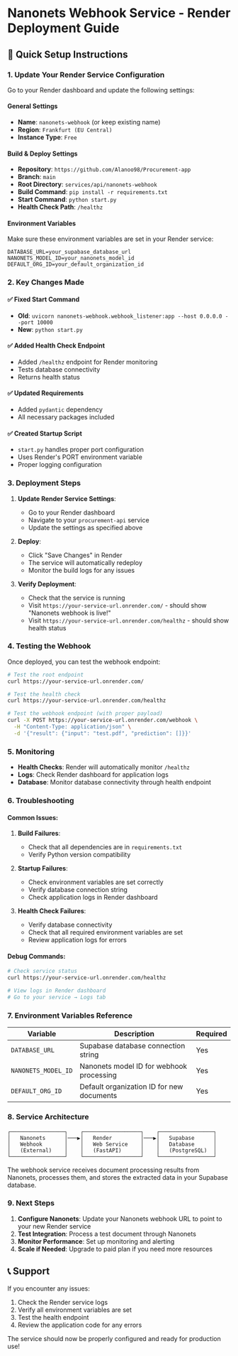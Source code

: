 # Nanonets Webhook Service - Render Deployment Guide

## 🚀 Quick Setup Instructions

### 1. Update Your Render Service Configuration

Go to your Render dashboard and update the following settings:

#### General Settings
- **Name**: `nanonets-webhook` (or keep existing name)
- **Region**: `Frankfurt (EU Central)`
- **Instance Type**: `Free`

#### Build & Deploy Settings
- **Repository**: `https://github.com/Alanoo98/Procurement-app`
- **Branch**: `main`
- **Root Directory**: `services/api/nanonets-webhook`
- **Build Command**: `pip install -r requirements.txt`
- **Start Command**: `python start.py`
- **Health Check Path**: `/healthz`

#### Environment Variables
Make sure these environment variables are set in your Render service:

```
DATABASE_URL=your_supabase_database_url
NANONETS_MODEL_ID=your_nanonets_model_id
DEFAULT_ORG_ID=your_default_organization_id
```

### 2. Key Changes Made

#### ✅ Fixed Start Command
- **Old**: `uvicorn nanonets-webhook.webhook_listener:app --host 0.0.0.0 --port 10000`
- **New**: `python start.py`

#### ✅ Added Health Check Endpoint
- Added `/healthz` endpoint for Render monitoring
- Tests database connectivity
- Returns health status

#### ✅ Updated Requirements
- Added `pydantic` dependency
- All necessary packages included

#### ✅ Created Startup Script
- `start.py` handles proper port configuration
- Uses Render's PORT environment variable
- Proper logging configuration

### 3. Deployment Steps

1. **Update Render Service Settings**:
   - Go to your Render dashboard
   - Navigate to your `procurement-api` service
   - Update the settings as specified above

2. **Deploy**:
   - Click "Save Changes" in Render
   - The service will automatically redeploy
   - Monitor the build logs for any issues

3. **Verify Deployment**:
   - Check that the service is running
   - Visit `https://your-service-url.onrender.com/` - should show "Nanonets webhook is live!"
   - Visit `https://your-service-url.onrender.com/healthz` - should show health status

### 4. Testing the Webhook

Once deployed, you can test the webhook endpoint:

```bash
# Test the root endpoint
curl https://your-service-url.onrender.com/

# Test the health check
curl https://your-service-url.onrender.com/healthz

# Test the webhook endpoint (with proper payload)
curl -X POST https://your-service-url.onrender.com/webhook \
  -H "Content-Type: application/json" \
  -d '{"result": {"input": "test.pdf", "prediction": []}}'
```

### 5. Monitoring

- **Health Checks**: Render will automatically monitor `/healthz`
- **Logs**: Check Render dashboard for application logs
- **Database**: Monitor database connectivity through health endpoint

### 6. Troubleshooting

#### Common Issues:

1. **Build Failures**:
   - Check that all dependencies are in `requirements.txt`
   - Verify Python version compatibility

2. **Startup Failures**:
   - Check environment variables are set correctly
   - Verify database connection string
   - Check application logs in Render dashboard

3. **Health Check Failures**:
   - Verify database connectivity
   - Check that all required environment variables are set
   - Review application logs for errors

#### Debug Commands:

```bash
# Check service status
curl https://your-service-url.onrender.com/healthz

# View logs in Render dashboard
# Go to your service → Logs tab
```

### 7. Environment Variables Reference

| Variable | Description | Required |
|----------|-------------|----------|
| `DATABASE_URL` | Supabase database connection string | Yes |
| `NANONETS_MODEL_ID` | Nanonets model ID for webhook processing | Yes |
| `DEFAULT_ORG_ID` | Default organization ID for new documents | Yes |

### 8. Service Architecture

```
┌─────────────────┐    ┌──────────────────┐    ┌─────────────────┐
│   Nanonets      │───▶│   Render         │───▶│   Supabase      │
│   Webhook       │    │   Web Service    │    │   Database      │
│   (External)    │    │   (FastAPI)      │    │   (PostgreSQL)  │
└─────────────────┘    └──────────────────┘    └─────────────────┘
```

The webhook service receives document processing results from Nanonets, processes them, and stores the extracted data in your Supabase database.

### 9. Next Steps

1. **Configure Nanonets**: Update your Nanonets webhook URL to point to your new Render service
2. **Test Integration**: Process a test document through Nanonets
3. **Monitor Performance**: Set up monitoring and alerting
4. **Scale if Needed**: Upgrade to paid plan if you need more resources

## 📞 Support

If you encounter any issues:
1. Check the Render service logs
2. Verify all environment variables are set
3. Test the health endpoint
4. Review the application code for any errors

The service should now be properly configured and ready for production use!
